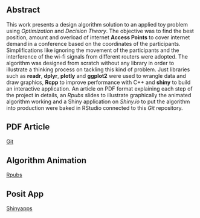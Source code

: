 

## Abstract

This work presents a design algorithm solution to an applied toy problem using _Optimization_ and _Decision Theory_. The objective was to find the best position, amount and overload of internet __Access Points__ to cover internet demand in a conference based on the coordinates of the participants. Simplifications like ignoring the movement of the participants and the interference of the wi-fi signals from different routers were adopted. The algorithm was designed from scratch without any library in order to illustrate a thinking process on tackling this kind of problem. Just libraries such as __readr__, __dplyr__, __plotly__ and __ggplot2__ were used to wrangle data and draw graphics, __Rcpp__ to improve performance with C++ and __shiny__ to build an interactive application. An article on PDF format explaining each step of the project in details, an _Rpubs_ slides to illustrate graphically the animated algorithm working and a Shiny application on _Shiny.io_ to put the algorithm into production were baked in RStudio connected to this _Git_ repository.


## PDF Article

[Git](https://github.com/Protospi/WLAN/blob/main/relatorios/relatorio_pdf.pdf)

## Algorithm Animation 

[Rpubs](https://rpubs.com/Drope/wlan)

## Posit App

[Shinyapps](https://loes.shinyapps.io/shiny/)







